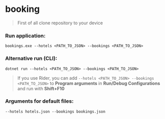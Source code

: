 # booking

> First of all clone repository to your device

### Run application:

`bookings.exe --hotels <PATH_TO_JSON> --bookings <PATH_TO_JSON>`

### Alternative run (CLI):

`dotnet run --hotels <PATH_TO_JSON> --bookings <PATH_TO_JSON>`

> If you use Rider, you can add `--hotels <PATH_TO_JSON> --bookings <PATH_TO_JSON>` 
> to **Program arguments** in **Run/Debug Configurations** and 
> run with **Shift+F10**

### Arguments for default files:

`--hotels hotels.json --bookings bookings.json`


